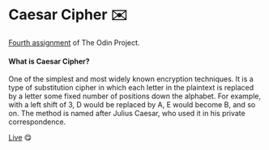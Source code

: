 # Caesar Cipher :envelope:

[Fourth assignment](https://www.theodinproject.com/courses/ruby-programming/lessons/caesar-cipher) of The Odin Project.

#### What is Caesar Cipher?

One of the simplest and most widely known encryption techniques. It is a type of substitution cipher in which each letter in the plaintext is replaced by a letter some fixed number of positions down the alphabet. For example, with a left shift of 3, D would be replaced by A, E would become B, and so on. The method is named after Julius Caesar, who used it in his private correspondence.

[Live](https://repl.it/@SebFernandez/Caesar-cipher) :yum:
